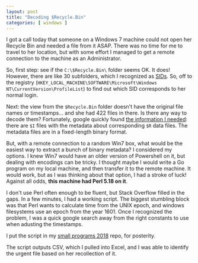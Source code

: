 ```yaml
---
layout: post
title: "Decoding $Recycle.Bin"
categories: [ windows ]
---
```


I got a call today that someone on a Windows 7 machine
could not open her Recycle Bin and needed a file from
it ASAP.  There was no time for me to travel to her
location, but with some effort I managed to get a
remote connection to the machine as an Administrator.

So, first step: see if the `C:\$Recycle.Bin\` folder
seems OK.  It does!  However, there are like 30
subfolders, which I recognized as [SIDs][2].  So, off
to the registry (`HKEY_LOCAL_MACHINE\SOFTWARE\Microsoft\Windows NT\CurrentVersion\ProfileList`)
to find out which SID corresponds to her normal login.

Next: the view from the `$Recycle.Bin` folder doesn't have
the original file names or timestamps... and she had 422 files in there.
Is there any way to decode them?
Fortunately, google
quickly found [the information I needed][3]: there are `$I` files
with the metadata about corresponding `$R` data files.  The metadata
files are in a fixed-length binary format.

But, with a remote connection to a random Win7 box, what would
be the easiest way to extract a bunch of binary metadata?
I considered my options.  I knew Win7 would have an older version
of Powershell on it, but dealing with encodings can be tricky. I thought
maybe I would write a Go program on my local machine, and then
transfer it to the remote machine.  It would work, but as I was thinking
about that option, I had a stroke of luck!
Against all odds, **this machine had Perl 5.18 on it**.

I don't use Perl often enough to be fluent, but Stack Overflow
filled in the gaps. In a few minutes, I had a working script.
The biggest stumbling block was that Perl wants to calculate
time from the UNIX epoch, and windows filesystems use an epoch
from the year 1601.  Once I recognized the problem, I was a quick
google search away from the right constants to use when adusting
the timestamps.

I put the script in my [small programs 2018][1] repo,
for posterity.

The script outputs CSV, which I pulled into Excel, and I was able
to identify the urgent file based on her recollection of it.

[1]: https://github.com/rwtodd/small_programs_2018
[2]: https://en.wikipedia.org/wiki/Security_Identifier
[3]: https://dereknewton.com/2010/06/recycle-bin-forensics-in-windows-7-and-vista/
